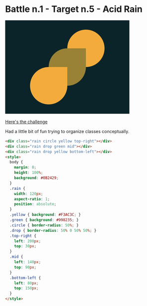# Battle n.1 - Target n.5 - Acid Rain

![challenge image](5.png)

[Here's the challenge](https://cssbattle.dev/play/5)

Had a little bit of fun trying to organize classes conceptually.

```html
<div class="rain circle yellow top-right"></div>
<div class="rain drop green mid"></div>
<div class="rain drop yellow bottom-left"></div>
<style>
  body {
    margin: 0;
    height: 100%;
    background: #0B2429;
  }
  .rain {
    width: 120px;
    aspect-ratio: 1;
    position: absolute;
  }
  .yellow { background: #F3AC3C; }
  .green { background: #998235; }
  .circle { border-radius: 50%; }
  .drop { border-radius: 50% 0 50% 50%; }
  .top-right {
    left: 200px;
    top: 30px;
  }
  .mid {
    left: 140px;
    top: 90px;
  }
  .bottom-left {
    left: 80px;
    top: 150px;
  }
</style>
```
